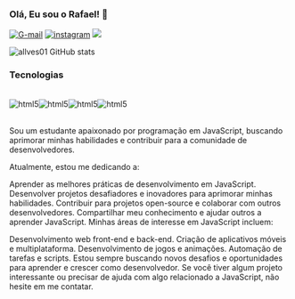 
### Olá, Eu sou o Rafael! 🤖



[![G-mail](https://img.shields.io/badge/Gmail-D14836?style=for-the-badge&logo=gmail&logoColor=white)](https://gmaiil.com/allvess680@gmail.com)
[![instagram](https://img.shields.io/badge/Instagram-E4405F?style=for-the-badge&logo=instagram&logoColor=white)](https://instagram.com/_allves.rafa)
[![](https://img.shields.io/badge/LinkedIn-0077B5?style=for-the-badge&logo=linkedin&logoColor=white)](https://www.linkedin.com/public-profile/settings?trk=d_flagship3_profile_self_view_public_profile)

![allves01 GitHub stats](https://github-readme-stats.vercel.app/api?username=allve&show_icons=true&theme=onedark)


### Tecnologias

<div style="display:inline_block"><br>
<img align="center" alt="html5" src="https://img.shields.io/badge/HTML5-E34F26?style=for-the-badge&logo=html5&logoColor=white"><img align="center" alt="html5" src="https://img.shields.io/badge/JavaScript-323330?style=for-the-badge&logo=javascript&logoColor=F7DF1E"><img align="center" alt="html5" src="https://img.shields.io/badge/Node.js-43853D?style=for-the-badge&logo=node.js&logoColor=white"><img align="center" alt="html5" src=https://img.shields.io/badge/Python-14354C?style=for-the-badge&logo=python&logoColor=white">

</div><br/>

Sou um estudante apaixonado por programação em JavaScript, buscando aprimorar minhas habilidades e contribuir para a comunidade de desenvolvedores.

Atualmente, estou me dedicando a:

Aprender as melhores práticas de desenvolvimento em JavaScript.
Desenvolver projetos desafiadores e inovadores para aprimorar minhas habilidades.
Contribuir para projetos open-source e colaborar com outros desenvolvedores.
Compartilhar meu conhecimento e ajudar outros a aprender JavaScript.
Minhas áreas de interesse em JavaScript incluem:

Desenvolvimento web front-end e back-end.
Criação de aplicativos móveis e multiplataforma.
Desenvolvimento de jogos e animações.
Automação de tarefas e scripts.
Estou sempre buscando novos desafios e oportunidades para aprender e crescer como desenvolvedor. Se você tiver algum projeto interessante ou precisar de ajuda com algo relacionado a JavaScript, não hesite em me contatar.
